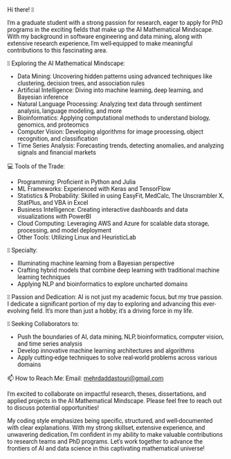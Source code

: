 <div style="font-family: 'Roboto', sans-serif;">

Hi there! 👋

I'm a graduate student with a strong passion for research, eager to apply for PhD programs in the exciting fields that make up the AI Mathematical Mindscape. With my background in software engineering and data mining, along with extensive research experience, I'm well-equipped to make meaningful contributions to this fascinating area.

🔭 Exploring the AI Mathematical Mindscape:
- Data Mining: Uncovering hidden patterns using advanced techniques like clustering, decision trees, and association rules
- Artificial Intelligence: Diving into machine learning, deep learning, and Bayesian inference
- Natural Language Processing: Analyzing text data through sentiment analysis, language modeling, and more
- Bioinformatics: Applying computational methods to understand biology, genomics, and proteomics
- Computer Vision: Developing algorithms for image processing, object recognition, and classification
- Time Series Analysis: Forecasting trends, detecting anomalies, and analyzing signals and financial markets

💻 Tools of the Trade:
- Programming: Proficient in Python and Julia
- ML Frameworks: Experienced with Keras and TensorFlow
- Statistics & Probability: Skilled in using EasyFit, MedCalc, The Unscrambler X, StatPlus, and VBA in Excel
- Business Intelligence: Creating interactive dashboards and data visualizations with PowerBI
- Cloud Computing: Leveraging AWS and Azure for scalable data storage, processing, and model deployment
- Other Tools: Utilizing Linux and HeuristicLab

📝 Specialty:
- Illuminating machine learning from a Bayesian perspective
- Crafting hybrid models that combine deep learning with traditional machine learning techniques
- Applying NLP and bioinformatics to explore uncharted domains

🌱 Passion and Dedication:
AI is not just my academic focus, but my true passion. I dedicate a significant portion of my day to exploring and advancing this ever-evolving field. It's more than just a hobby; it's a driving force in my life.

👯 Seeking Collaborators to:
- Push the boundaries of AI, data mining, NLP, bioinformatics, computer vision, and time series analysis
- Develop innovative machine learning architectures and algorithms
- Apply cutting-edge techniques to solve real-world problems across various domains

📫 How to Reach Me:
Email: mehrdaddastouri@gmail.com

I'm excited to collaborate on impactful research, theses, dissertations, and applied projects in the AI Mathematical Mindscape. Please feel free to reach out to discuss potential opportunities!

My coding style emphasizes being specific, structured, and well-documented with clear explanations. With my strong skillset, extensive experience, and unwavering dedication, I'm confident in my ability to make valuable contributions to research teams and PhD programs. Let's work together to advance the frontiers of AI and data science in this captivating mathematical universe!

</div>
